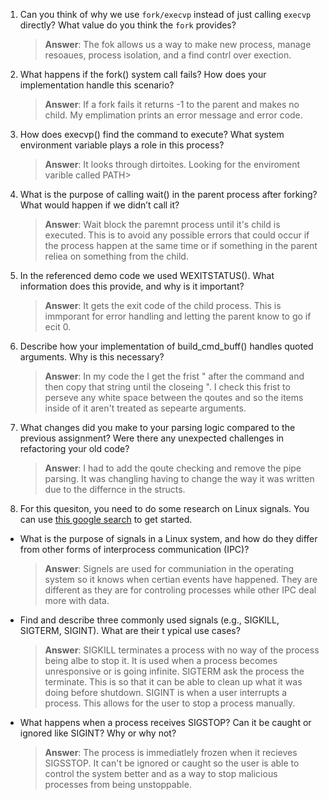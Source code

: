 1. Can you think of why we use `fork/execvp` instead of just calling `execvp` directly? What value do you think the `fork` provides?

    > **Answer**:  The fok allows us a way to make new process, manage resoaues, process isolation, and a find contrl over exection.

2. What happens if the fork() system call fails? How does your implementation handle this scenario?

    > **Answer**:  If a fork fails it returns -1 to the parent and makes no child. My emplimation prints an error message and error code.

3. How does execvp() find the command to execute? What system environment variable plays a role in this process?

    > **Answer**:  It looks through dirtoites. Looking for the enviroment varible called PATH>

4. What is the purpose of calling wait() in the parent process after forking? What would happen if we didn’t call it?

    > **Answer**: Wait block the paremnt process until it's child is executed. This is to avoid any possible errors that could occur if the process happen at the same time or if something in the parent reliea on something from the child.

5. In the referenced demo code we used WEXITSTATUS(). What information does this provide, and why is it important?

    > **Answer**:  It gets the exit code of the child process. This is immporant for error handling and letting the parent know to go if ecit 0.

6. Describe how your implementation of build_cmd_buff() handles quoted arguments. Why is this necessary?

    > **Answer**:  In my code the I get the frist " after the command and then copy that string until the closeing ". I check this frist to perseve any white space between the qoutes and so the items inside of it aren't treated as sepearte arguments.

7. What changes did you make to your parsing logic compared to the previous assignment? Were there any unexpected challenges in refactoring your old code?

    > **Answer**:  I had to add the qoute checking and remove the pipe parsing. It was changling having to change the way it was written due to the differnce in the structs.

8. For this quesiton, you need to do some research on Linux signals. You can use [this google search](https://www.google.com/search?q=Linux+signals+overview+site%3Aman7.org+OR+site%3Alinux.die.net+OR+site%3Atldp.org&oq=Linux+signals+overview+site%3Aman7.org+OR+site%3Alinux.die.net+OR+site%3Atldp.org&gs_lcrp=EgZjaHJvbWUyBggAEEUYOdIBBzc2MGowajeoAgCwAgA&sourceid=chrome&ie=UTF-8) to get started.

- What is the purpose of signals in a Linux system, and how do they differ from other forms of interprocess communication (IPC)?

    > **Answer**:  Signels are used for communiation in the operating system so it knows when certian events have happened. They are different as they are for controling processes while other IPC deal more with data.

- Find and describe three commonly used signals (e.g., SIGKILL, SIGTERM, SIGINT). What are their t ypical use cases?

    > **Answer**:  SIGKILL terminates a process with no way of the process being albe to stop it. It is used when a process becomes unresponsive or is going infinite.
    SIGTERM ask the process the terminate. This is so that it can be able to clean up what it was doing before shutdown.
    SIGINT is when a user interrupts a process. This allows for the user to stop a process manually.

- What happens when a process receives SIGSTOP? Can it be caught or ignored like SIGINT? Why or why not?

    > **Answer**:  The process is immediatlely frozen when it recieves SIGSSTOP. It can't be ignored or caught so the user is able to control the system better and as a way to stop malicious processes from being unstoppable.